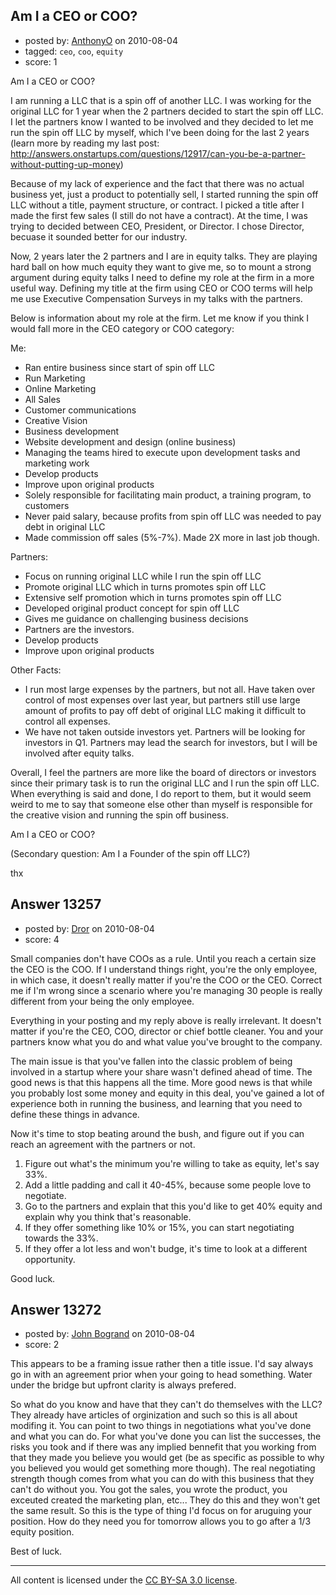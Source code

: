 ## Am I a CEO or COO?

- posted by: [AnthonyO](https://stackexchange.com/users/-1/3878-anthonyo) on 2010-08-04
- tagged: `ceo`, `coo`, `equity`
- score: 1

Am I a CEO or COO?

I am running a LLC that is a spin off of another LLC. I was working for the original LLC for 1 year when the 2 partners decided to start the spin off LLC. I let the partners know I wanted to be involved and they decided to let me run the spin off LLC by myself, which I've been doing for the last 2 years (learn more by reading my last post:
http://answers.onstartups.com/questions/12917/can-you-be-a-partner-without-putting-up-money)

Because of my lack of experience and the fact that there was no actual business yet, just a product to potentially sell, I started running the spin off LLC without a title, payment structure, or contract.  I picked a title after I made the first few sales (I still do not have a contract).  At the time, I was trying to decided between CEO, President, or Director.  I chose Director, becuase it sounded better for our industry.  

Now, 2 years later the 2 partners and I are in equity talks.  They are playing hard ball on how much equity they want to give me, so to mount a strong argument during equity talks I need to define my role at the firm in a more useful way.  Defining my title at the firm using CEO or COO terms will help me use Executive Compensation Surveys in my talks with the partners. 

Below is information about my role at the firm.  Let me know if you think I would fall more in the CEO category or COO category:

Me:

 - Ran entire business since start of spin off LLC
 - Run Marketing
 - Online Marketing
 - All Sales
 - Customer communications
 - Creative Vision
 - Business development
 - Website development and design (online business)
 - Managing the teams hired to execute upon development tasks and marketing work
 - Develop products
 - Improve upon original products
 - Solely responsible for facilitating main product, a training program, to customers
 - Never paid salary, because profits from spin off LLC was needed to pay debt in original LLC 
 - Made commission off sales (5%-7%).  Made 2X more in last job though.

Partners:

 - Focus on running original LLC while I run the spin off LLC
 - Promote original LLC which in turns promotes spin off LLC
 - Extensive self promotion which in turns promotes spin off LLC
 - Developed original product concept for spin off LLC
 - Gives me guidance on challenging business decisions
 - Partners are the investors.
 - Develop products
 - Improve upon original products

Other Facts:

 - I run most large expenses by the partners, but not all.  Have taken over control of most expenses over last year, but partners still use large amount of profits to pay off debt of original LLC making it difficult to control all expenses.
 - We have not taken outside investors yet.  Partners will be looking for investors in Q1.  Partners may lead the search for investors, but I will be involved after equity talks.

Overall, I feel the partners are more like the board of directors or investors since their primary task is to run the original LLC and I run the spin off LLC.  When everything is said and done, I do report to them, but it would seem weird to me to say that someone else other than myself is responsible for the creative vision and running the spin off business.

Am I a CEO or COO?

(Secondary question: Am I a Founder of the spin off LLC?)

thx


## Answer 13257

- posted by: [Dror](https://stackexchange.com/users/-1/1057-dror) on 2010-08-04
- score: 4

Small companies don't have COOs as a rule. Until you reach a certain size the CEO is the COO.
If I understand things right, you're the only employee, in which case, it doesn't really matter if you're the COO or the CEO. Correct me if I'm wrong since a scenario where you're managing 30 people is really different from your being the only employee.

Everything in your posting and my reply above is really irrelevant. It doesn't matter if you're the CEO, COO, director or chief bottle cleaner. You and your partners know what you do and what value you've brought to the company.

The main issue is that you've fallen into the classic problem of being involved in a startup where your share wasn't defined ahead of time.
The good news is that this happens all the time. More good news is that while you probably lost some money and equity in this deal, you've gained a lot of experience both in running the business, and learning that you need to define these things in advance.

Now it's time to stop beating around the bush, and figure out if you can reach an agreement with the partners or not. 

1. Figure out what's the minimum you're willing to take as equity, let's say 33%.
2. Add a little padding and call it 40-45%, because some people love to negotiate.
3. Go to the partners and explain that this you'd like to get 40% equity and explain why you think that's reasonable.
4. If they offer something like 10% or 15%, you can start negotiating towards the 33%.
5. If they offer a lot less and won't budge, it's time to look at a different opportunity.

Good luck. 



 


## Answer 13272

- posted by: [John Bogrand](https://stackexchange.com/users/-1/3577-john-bogrand) on 2010-08-04
- score: 2

This appears to be a framing issue rather then a title issue.  I'd say always go in with an agreement prior when your going to head something.  Water under the bridge but upfront clarity is always prefered.

So what do you know and have that they can't do themselves with the LLC?  They already have articles of orginization and such so this is all about modifing it.  You can point to two things in negotiations what you've done and what you can do.  For what you've done you can list the successes, the risks you took and if there was any implied bennefit that you working from that they made you believe you would get (be as specific as possible to why you believed you would get something more though).  The real negotiating strength though comes from what you can do with this business that they can't do without you.  You got the sales, you wrote the product, you exceuted created the marketing plan, etc...  They do this and they won't get the same result.  So this is the type of thing I'd focus on for aruguing your position.  How do they need you for tomorrow allows you to go after a 1/3 equity position.  

Best of luck.



---

All content is licensed under the [CC BY-SA 3.0 license](https://creativecommons.org/licenses/by-sa/3.0/).
